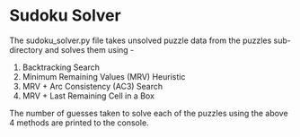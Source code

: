 # Sudoku Solver
The sudoku_solver.py file takes unsolved puzzle data from the puzzles sub-directory and solves them using -

1) Backtracking Search
2) Minimum Remaining Values (MRV) Heuristic
3) MRV + Arc Consistency (AC3) Search
4) MRV + Last Remaining Cell in a Box

The number of guesses taken to solve each of the puzzles using the above 4 methods are printed to the console.



